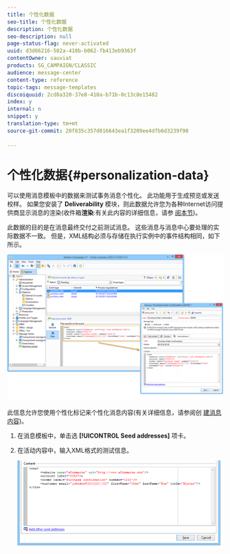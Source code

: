 ```yaml
---
title: 个性化数据
seo-title: 个性化数据
description: 个性化数据
seo-description: null
page-status-flag: never-activated
uuid: d3d66216-502a-410b-b062-fb413eb9363f
contentOwner: sauviat
products: SG_CAMPAIGN/CLASSIC
audience: message-center
content-type: reference
topic-tags: message-templates
discoiquuid: 2cd8a320-37e8-410a-b71b-0c13c8e15482
index: y
internal: n
snippet: y
translation-type: tm+mt
source-git-commit: 20f835c357d016643ea1f3209ee4dfb6d3239f90

---
```



# 个性化数据{#personalization-data}

可以使用消息模板中的数据来测试事务消息个性化。 此功能用于生成预览或发送校样。 如果您安装了 **Deliverability** 模块，则此数据允许您为各种Internet访问提供商显示消息的渲染(收件箱&#x200B;**渲染**:有关此内容的详细信息，请参 [阅本节](../../delivery/using/about-deliverability.md))。

此数据的目的是在消息最终交付之前测试消息。 这些消息与消息中心要处理的实际数据不一致。 但是，XML结构必须与存储在执行实例中的事件结构相同，如下所示。

![](assets/messagecenter_create_custo_006.png)

此信息允许您使用个性化标记来个性化消息内容(有关详细信息，请参阅创 [建消息内容](../../message-center/using/creating-message-content.md))。

1. 在消息模板中，单击选 **[!UICONTROL Seed addresses]** 项卡。
1. 在活动内容中，输入XML格式的测试信息。

   ![](assets/messagecenter_create_custo_001.png)

